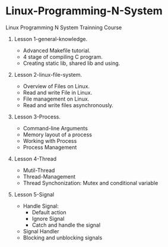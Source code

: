 # Linux-Programming-N-System
Linux Programming N System Trainning Course

1. Lesson 1-general-knowledge.
	- Advanced Makefile tutorial.
	- 4 stage of compiling C program.
	- Creating static lib, shared lib and using.

2. Lesson 2-linux-file-system.
	- Overview of Files on Linux.
	- Read and write File in Linux.
	- File management on Linux. 
	- Read and write files asynchronously.

3. Lesson 3-Process.
	- Command-line Arguments
	- Memory layout of a process
	- Working with Process
	- Process Management

4. Lesson 4-Thread
	- Mutil-Thread
	- Thread-Management
	- Thread Synchonization: Mutex and conditional variable
5. Lesson 5-Signal
	- Handle Signal: 
		- Default action
		- Ignore Signal
		- Catch and handle the signal
	- Signal Handler
	- Blocking and unblocking signals
